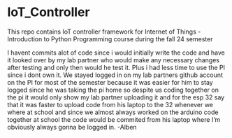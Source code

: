 # IoT_Controller
This repo contains IoT controller framework for Internet of Things - Introduction to Python Programming course during the fall 24 semester

I havent commits alot of code since i would initially write the code and have it looked over by my lab partner who would make any necessary changes after testing and only then would he test it. Plus i had less time to use the PI since i dont own it. We stayed logged in on my lab partners github account on the PI for most of the semester because it was easier for him to stay logged since he was taking the pi home so despite us coding together on the pi it would only show my lab partner uploading it and for the esp 32 say that it was faster to upload code from his laptop to the 32 whenever we where at school and since we almost always worked on the arduino code together at school the code would be commited from his laptop where I’m obviously always gonna be logged in. -Alben 

